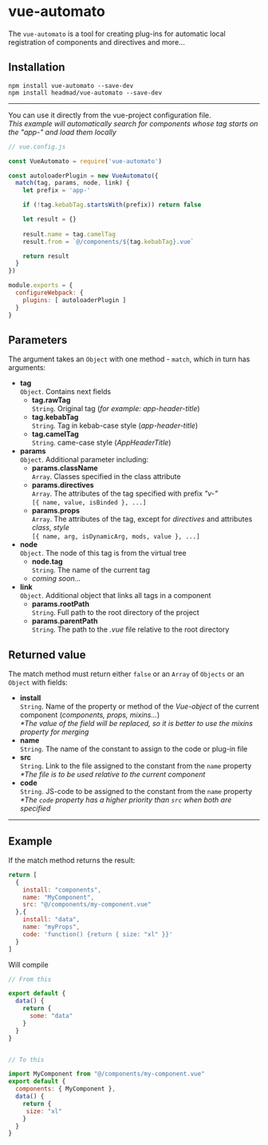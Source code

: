 # vue-automato

The `vue-automato` is a tool for creating plug-ins for automatic local registration of components and directives and more...

## Installation

`npm install vue-automato --save-dev`
<br>`npm install headmad/vue-automato --save-dev`

---

You can use it directly from the vue-project configuration file.
<br> _This example will automatically search for components whose tag starts on the "app-" and load them locally_

```javascript
// vue.config.js

const VueAutomato = require('vue-automato')

const autoloaderPlugin = new VueAutomato({
  match(tag, params, node, link) {
    let prefix = 'app-'

    if (!tag.kebabTag.startsWith(prefix)) return false

    let result = {}
    
    result.name = tag.camelTag
    result.from = `@/components/${tag.kebabTag}.vue`

    return result
  }
})

module.exports = {
  configureWebpack: {
    plugins: [ autoloaderPlugin ]
  }
}
```

## Parameters

The argument takes an `Object` with one method - `match`, which in turn has arguments: 
- **tag**
<br> `Object`. Contains next fields
  - **tag.rawTag**
  <br> `String`. Original tag (_for example: app-header-title_)
  - **tag.kebabTag**
  <br> `String`. Tag in kebab-case style (_app-header-title_)
  - **tag.camelTag**
  <br> `String`. came-case style (_AppHeaderTitle_)
- **params**
<br> `Object`. Additional parameter including:
  - **params.className**
  <br> `Array`. Classes specified in the class attribute
  - **params.directives**
  <br> `Array`. The attributes of the tag specified with prefix _"v-"_
  <br>`[{ name, value, isBinded }, ...]`
  - **params.props**
  <br> `Array`. The attributes of the tag, except for _directives_ and attributes _class_, _style_
  <br>`[{ name, arg, isDynamicArg, mods, value }, ...]`
- **node**
<br> `Object`. The node of this tag is from the virtual tree
  - **node.tag**
  <br> `String`. The name of the current tag
  - *coming soon...*
- **link**
<br> `Object`. Additional object that links all tags in a component
  - **params.rootPath**
  <br> `String`. Full path to the root directory of the project
  - **params.parentPath**
  <br> `String`. The path to the _.vue_ file relative to the root directory

## Returned value

The match method must return either `false` or an `Array` of `Objects` or an `Object` with fields:

- **install**
<br> `String`. Name of the property or method of the _Vue-object_ of the current component (_components, props, mixins..._)
<br> _*The value of the field will be replaced, so it is better to use the mixins property for merging_
- **name**
<br> `String`. The name of the constant to assign to the code or plug-in file
- **src**
<br> `String`. Link to the file assigned to the constant from the `name` property
<br>_*The file is to be used relative to the current component_
- **code**
<br> `String`. JS-code to be assigned to the constant from the `name` property
<br>_*The `code` property has a higher priority than `src` when both are specified_

---
## Example

If the match method returns the result:
```javascript
return [
  {
    install: "components",
    name: "MyComponent",
    src: "@/components/my-component.vue"
  },{
    install: "data",
    name: "myProps",
    code: 'function() {return { size: "xl" }}'
  }
]
```

Will compile
```javascript
// From this

export default {
  data() {
    return {
      some: "data"
    }
  }
}


// To this

import MyComponent from "@/components/my-component.vue"
export default {
  components: { MyComponent },
  data() {
    return {
     size: "xl"
    }
  }
}
```

